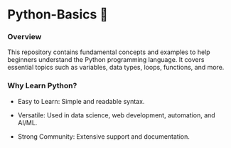 # Python-Basics 🐍 

### Overview

This repository contains fundamental concepts and examples to help beginners understand the Python programming language. It covers essential topics such as variables, data types, loops, functions, and more.

### Why Learn Python?
- Easy to Learn: Simple and readable syntax.

- Versatile: Used in data science, web development, automation, and AI/ML.

- Strong Community: Extensive support and documentation.
